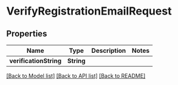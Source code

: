 # VerifyRegistrationEmailRequest

## Properties
Name | Type | Description | Notes
------------ | ------------- | ------------- | -------------
**verificationString** | **String** |  | 

[[Back to Model list]](../README.md#documentation-for-models) [[Back to API list]](../README.md#documentation-for-api-endpoints) [[Back to README]](../README.md)


